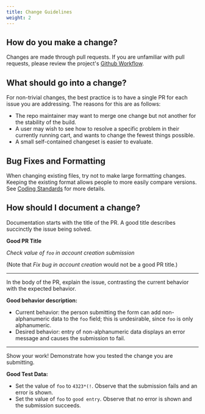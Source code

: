 ```yaml
---
title: Change Guidelines 
weight: 2
---
```


## How do you make a change? 
Changes are made through pull requests. If you are unfamiliar with pull requests, please review the project's [Github Workflow](https://docs.zen-cart.com/dev/contributing/github_workflow/). 

## What should go into a change? 
For non-trivial changes, the best practice is to have a single PR for each issue you are addressing. The reasons for this are as follows: 
* The repo maintainer may want to merge one change but not another for the stability of the build.
* A user may wish to see how to resolve a specific problem in their currently running cart, and wants to change the fewest things possible.  
* A small self-contained changeset is easier to evaluate.

## Bug Fixes and Formatting 
When changing existing files, try not to make large formatting changes.  Keeping the existing format allows people to more easily compare versions.  See 
[Coding Standards](https://docs.zen-cart.com/dev/contributing/coding_standards/) for more details. 

## How should I document a change?  
Documentation starts with the title of the PR.  A good title describes succinctly the issue being solved. 

**Good PR Title** 

_Check value of `foo` in account creation submission_

(Note that _Fix bug in account creation_ would not be a good PR title.)

<hr>

In the body of the PR, explain the issue, contrasting the current behavior
with the expected behavior. 

**Good behavior description:**

* Current behavior: the person submitting  the form can add non-alphanumeric data to the `foo` field; this is undesirable, since `foo` is only alphanumeric. 
* Desired behavior: entry of non-alphanumeric data displays an error message and causes the submission to fail.

<hr>

Show your work!  Demonstrate how you tested the change you are submitting.

**Good Test Data:**
* Set the value of `foo` to `4323*(!`.  Observe that the submission fails and an error is shown.
* Set the value of `foo` to `good entry`.  Observe that no error is shown and the submission succeeds.

